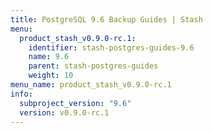 ```yaml
---
title: PostgreSQL 9.6 Backup Guides | Stash
menu:
  product_stash_v0.9.0-rc.1:
    identifier: stash-postgres-guides-9.6
    name: 9.6
    parent: stash-postgres-guides
    weight: 10
menu_name: product_stash_v0.9.0-rc.1
info:
  subproject_version: "9.6"
  version: v0.9.0-rc.1
---
```


